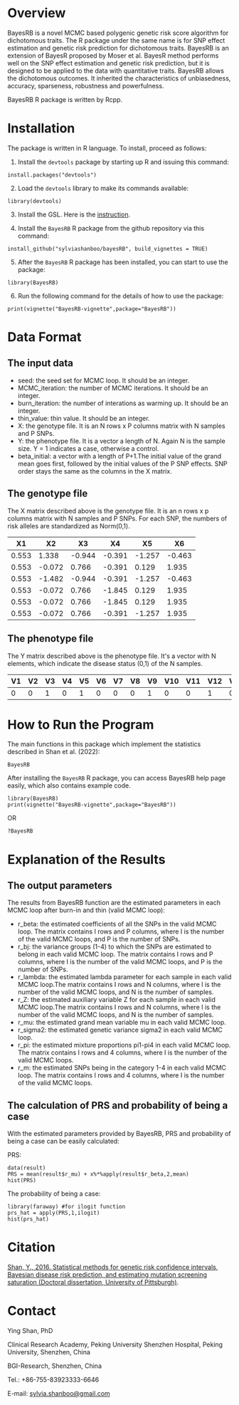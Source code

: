 # Overview
BayesRB is a novel MCMC based polygenic genetic risk score algorithm for dichotomous traits. The R package under the same name is for SNP effect estimation and genetic risk prediction for dichotomous traits. BayesRB is an extension of BayesR proposed by Moser et al. BayesR method performs well on the SNP effect estimation and genetic risk prediction, but it is designed to be applied to the data with quantitative traits. BayesRB allows the dichotomous outcomes. It inherited the characteristics of unbiasedness, accuracy, sparseness, robustness and powerfulness. 

BayesRB R package is written by Rcpp.

# Installation

The package is written in R language. To install, proceed as follows:

1. Install the `devtools` package by starting up R and issuing this command:

```
install.packages("devtools")
```

2. Load the `devtools` library to make its commands available:

```
library(devtools)
```

3. Install the GSL. Here is the [instruction](https://gist.github.com/TysonRayJones/af7bedcdb8dc59868c7966232b4da903).


4. Install the `BayesRB` R package from the github repository via this command:

```
install_github("sylviashanboo/bayesRB", build_vignettes = TRUE)
```

5. After the `BayesRB` R package has been installed, you can start to use the package:

```
library(BayesRB)
```

6. Run the following command for the details of how to use the package:
```
print(vignette("BayesRB-vignette",package="BayesRB"))
```

# Data Format

## The input data
* seed: the seed set for MCMC loop. It should be an integer.
* MCMC_iteration: the number of MCMC iterations. It should be an integer.
* burn_iteration: the number of interations as warming up. It should be an integer.
* thin_value: thin value. It should be an integer.
* X: the genotype file. It is an N rows x P columns matrix with N samples and P SNPs.
* Y: the phenotype file. It is a vector a length of N. Again N is the sample size. Y = 1 indicates a case, otherwise a control.
* beta_initial: a vector with a length of P+1.The initial value of the grand mean goes first, followed by the initial values of the P SNP effects. SNP order stays the same as the columns in the X matrix.

## The genotype file
The X matrix described above is the genotype file. It is an n rows x p columns matrix with N samples and P SNPs. For each SNP, the numbers of risk alleles are standardized as Norm(0,1).

| X1    | X2     | X3     | X4     | X5     | X6     |
|-------|--------|--------|--------|--------|--------|
| 0.553 | 1.338  | -0.944 | -0.391 | -1.257 | -0.463 |
| 0.553 | -0.072 | 0.766  | -0.391 | 0.129  | 1.935  |
| 0.553 | -1.482 | -0.944 | -0.391 | -1.257 | -0.463 |
| 0.553 | -0.072 | 0.766  | -1.845 | 0.129  | 1.935  |
| 0.553 | -0.072 | 0.766  | -1.845 | 0.129  | 1.935  |
| 0.553 | -0.072 | 0.766  | -0.391 | -1.257 | 1.935  |

## The phenotype file
The Y matrix described above is the phenotype file. It's a vector with N elements, which indicate the disease status (0,1) of the N samples. 

| V1 | V2 | V3 | V4 | V5 | V6 | V7 | V8 | V9 | V10 | V11 | V12 | V13 | V14 | V15 | V16 | V17 | V18 |
|----|----|----|----|----|----|----|----|----|-----|-----|-----|-----|-----|-----|-----|-----|-----|
| 0  | 0  | 1  | 0  | 1  | 0  | 0  | 0  | 1  | 0   | 0   | 1   | 0   | 0   | 0   | 1   | 0   | 0   |

# How to Run the Program
The main functions in this package which implement the statistics described in Shan et al. (2022):

`BayesRB`

After installing the `BayesRB` R package, you can access BayesRB help page easily, which also contains example code.  
```
library(BayesRB)
print(vignette("BayesRB-vignette",package="BayesRB"))
```
OR
```
?BayesRB
```

# Explanation of the Results

## The output parameters
The results from BayesRB function are the estimated parameters in each MCMC loop after burn-in and thin (valid MCMC loop):

* r_beta: the estimated coefficients of all the SNPs in the valid MCMC loop. The matrix contains I rows and P columns, where I is the number of the valid MCMC loops, and P is the number of SNPs.
* r_bj: the variance groups (1-4) to which the SNPs are estimated to belong in each valid MCMC loop. The matrix contains I rows and P columns, where I is the number of the valid MCMC loops, and P is the number of SNPs.
* r_lambda: the estimated lambda parameter for each sample in each valid MCMC loop.The matrix contains I rows and N columns, where I is the number of the valid MCMC loops, and N is the number of samples.
* r_Z: the estimated auxiliary variable Z for each sample in each valid MCMC loop.The matrix contains I rows and N columns, where I is the number of the valid MCMC loops, and N is the number of samples.
* r_mu: the estimated grand mean variable mu in each valid MCMC loop.
* r_sigma2: the estimated genetic variance sigma2 in each valid MCMC loop.
* r_pi: the estimated mixture proportions pi1-pi4 in each valid MCMC loop. The matrix contains I rows and 4 columns, where I is the number of the valid MCMC loops.
* r_m: the estimated SNPs being in the category 1-4 in each valid MCMC loop. The matrix contains I rows and 4 columns, where I is the number of the valid MCMC loops.

## The calculation of PRS and probability of being a case
With the estimated parameters provided by BayesRB, PRS and probability of being a case can be easily calculated:

PRS:
```
data(result)
PRS = mean(result$r_mu) + x%*%apply(result$r_beta,2,mean)
hist(PRS)
```
The probability of being a case:
```
library(faraway) #for ilogit function
prs_hat = apply(PRS,1,ilogit)
hist(prs_hat)
```

# Citation
[Shan, Y., 2016. Statistical methods for genetic risk confidence intervals, Bayesian disease risk prediction, and estimating mutation screening saturation (Doctoral dissertation, University of Pittsburgh)](http://d-scholarship.pitt.edu/28629/).

# Contact
Ying Shan, PhD

Clinical Research Academy, Peking University Shenzhen Hospital, Peking University, Shenzhen, China

BGI-Research, Shenzhen, China

Tel.: +86-755-83923333-6646

E-mail: sylvia.shanboo@gmail.com
